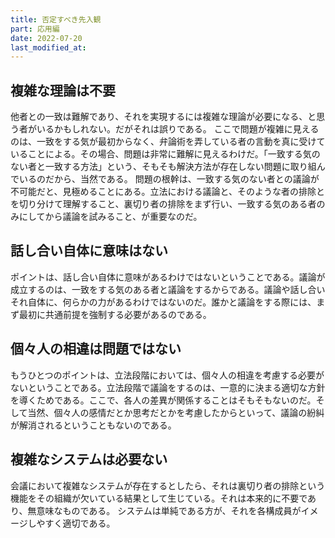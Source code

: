 ```yaml
---
title: 否定すべき先入観
part: 応用編
date: 2022-07-20
last_modified_at: 
---
```


## 複雑な理論は不要

他者との一致は難解であり、それを実現するには複雑な理論が必要になる、と思う者がいるかもしれない。だがそれは誤りである。
ここで問題が複雑に見えるのは、一致をする気が最初からなく、弁論術を弄している者の言動を真に受けていることによる。その場合、問題は非常に難解に見えるわけだ。「一致する気のない者と一致する方法」という、そもそも解決方法が存在しない問題に取り組んでいるのだから、当然である。
問題の根幹は、一致する気のない者との議論が不可能だと、見極めることにある。立法における議論と、そのような者の排除とを切り分けて理解すること、裏切り者の排除をまず行い、一致する気のある者のみにしてから議論を試みること、が重要なのだ。

## 話し合い自体に意味はない

ポイントは、話し合い自体に意味があるわけではないということである。議論が成立するのは、一致をする気のある者と議論をするからである。議論や話し合いそれ自体に、何らかの力があるわけではないのだ。誰かと議論をする際には、まず最初に共通前提を強制する必要があるのである。

## 個々人の相違は問題ではない

もうひとつのポイントは、立法段階においては、個々人の相違を考慮する必要がないということである。立法段階で議論をするのは、一意的に決まる適切な方針を導くためである。ここで、各人の差異が関係することはそもそもないのだ。そして当然、個々人の感情だとか思考だとかを考慮したからといって、議論の紛糾が解消されるということもないのである。

## 複雑なシステムは必要ない

会議において複雑なシステムが存在するとしたら、それは裏切り者の排除という機能をその組織が欠いている結果として生じている。それは本来的に不要であり、無意味なものである。
システムは単純である方が、それを各構成員がイメージしやすく適切である。
